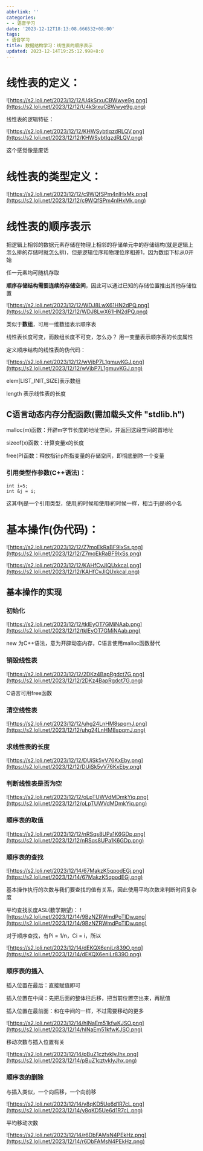 ```yaml
---
abbrlink: ''
categories:
- - 语音学习
date: '2023-12-12T18:13:08.666532+08:00'
tags:
- 语音学习
title: 数据结构学习：线性表的顺序表示
updated: 2023-12-14T19:25:12.998+8:0
---
```

# 线性表的定义：

![https://s2.loli.net/2023/12/12/U4kSrxuCBWwye9g.png](https://s2.loli.net/2023/12/12/U4kSrxuCBWwye9g.png)

线性表的逻辑特征：

![https://s2.loli.net/2023/12/12/KHWSybtIqzdRLQV.png](https://s2.loli.net/2023/12/12/KHWSybtIqzdRLQV.png)

这个感觉像是废话

# 线性表的类型定义：

![https://s2.loli.net/2023/12/12/c9WQfSPm4nlHxMk.png](https://s2.loli.net/2023/12/12/c9WQfSPm4nlHxMk.png)

# 线性表的顺序表示

把逻辑上相邻的数据元素存储在物理上相邻的存储单元中的存储结构(就是逻辑上怎么排的存储时就怎么排)，但是逻辑位序和物理位序相差1，因为数组下标从0开始

任一元素均可随机存取

**顺序存储结构需要连续的存储空间**，因此可以通过已知的存储位置推出其他存储位置

![https://s2.loli.net/2023/12/12/WDJ8LwX61HN2dPQ.png](https://s2.loli.net/2023/12/12/WDJ8LwX61HN2dPQ.png)

类似于**数组**，可用一维数组表示顺序表

线性表长度可变，而数组长度不可变，怎么办？      用一变量表示顺序表的长度属性

定义顺序结构的线性表的伪代码：

![https://s2.loli.net/2023/12/12/wVjbP7L1gmuvKGJ.png](https://s2.loli.net/2023/12/12/wVjbP7L1gmuvKGJ.png)

elem[LIST_INIT_SIZE]表示数组

length                       表示线性表的长度

## C语言动态内存分配函数(需加载头文件 "stdlib.h")

malloc(m)函数：开辟m字节长度的地址空间，并返回这段空间的首地址

sizeof(x)函数：计算变量x的长度

free(P)函数：释放指针p所指变量的存储空间，即彻底删除一个变量

### 引用类型作参数(C++语法)：

```
int i=5;
int &j = i;
```

这其中j是一个引用类型，使用j的时候和使用i的时候一样，相当于j是i的小名

# 基本操作(伪代码)：

![https://s2.loli.net/2023/12/12/Z7moEkRaBF9IxSs.png](https://s2.loli.net/2023/12/12/Z7moEkRaBF9IxSs.png)

![https://s2.loli.net/2023/12/12/KAHfCvJlQUxkcaI.png](https://s2.loli.net/2023/12/12/KAHfCvJlQUxkcaI.png)

## 基本操作的实现

### 初始化

![https://s2.loli.net/2023/12/12/tklEyOT7GMiNAab.png](https://s2.loli.net/2023/12/12/tklEyOT7GMiNAab.png)

new 为C++语法，意为开辟动态内存，C语言使用malloc函数替代

### 销毁线性表

![https://s2.loli.net/2023/12/12/2DKz4BapRgdct7G.png](https://s2.loli.net/2023/12/12/2DKz4BapRgdct7G.png)

C语言可用free函数

### 清空线性表

![https://s2.loli.net/2023/12/12/uhg24LnHM8spqmJ.png](https://s2.loli.net/2023/12/12/uhg24LnHM8spqmJ.png)

### 求线性表的长度

![https://s2.loli.net/2023/12/12/DUiSk5vV76KxEby.png](https://s2.loli.net/2023/12/12/DUiSk5vV76KxEby.png)

### 判断线性表是否为空

![https://s2.loli.net/2023/12/12/oLpTUWVdMDmkYiq.png](https://s2.loli.net/2023/12/12/oLpTUWVdMDmkYiq.png)

### 顺序表的取值

![https://s2.loli.net/2023/12/12/nRSqs8UPa1K6GDp.png](https://s2.loli.net/2023/12/12/nRSqs8UPa1K6GDp.png)

### 顺序表的查找

![https://s2.loli.net/2023/12/14/67MakzK5qpodEGj.png](https://s2.loli.net/2023/12/14/67MakzK5qpodEGj.png)

基本操作执行的次数与我们要查找的值有关系，因此使用平均次数来判断时间复杂度

平均查找长度ASL(数学期望)：
![https://s2.loli.net/2023/12/14/9BzNZRWmdPoTlDw.png](https://s2.loli.net/2023/12/14/9BzNZRWmdPoTlDw.png)

对于顺序查找，有Pi = 1/n，Ci = i，所以

![https://s2.loli.net/2023/12/14/dEKQX6eniLr839O.png](https://s2.loli.net/2023/12/14/dEKQX6eniLr839O.png)

### 顺序表的插入

插入位置在最后：直接赋值即可

插入位置在中间：先把后面的整体往后移，把当前位置空出来，再赋值

插入位置在最前面：和在中间的一样，不过需要移动的更多

![https://s2.loli.net/2023/12/14/hINaEm51kfwKJSO.png](https://s2.loli.net/2023/12/14/hINaEm51kfwKJSO.png)

移动次数与插入位置有关

![https://s2.loli.net/2023/12/14/pBuZ1cztvkIyJhx.png](https://s2.loli.net/2023/12/14/pBuZ1cztvkIyJhx.png)

### 顺序表的删除

与插入类似，一个向后移，一个向前移

![https://s2.loli.net/2023/12/14/y8qKD5Ue6d1R7cL.png](https://s2.loli.net/2023/12/14/y8qKD5Ue6d1R7cL.png)

平均移动次数

![https://s2.loli.net/2023/12/14/r6DbFAMsN4PEkHz.png](https://s2.loli.net/2023/12/14/r6DbFAMsN4PEkHz.png)
